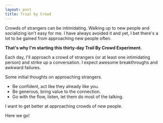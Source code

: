```yaml
---
layout: post
title: Trial by Crowd
---
```

Crowds of strangers can be intimidating.  Walking up to new people and socializing isn't easy for me.  I have always avoided it and yet, I bet there's a lot to be gained from approaching new people often.

**That's why I'm starting this thirty-day Trail By Crowd Experiment.**

Each day, I'll approach a crowd of strangers (or at least one intimidating person) and strike up a conversation.  I expect awesome breakthroughs and awkward failures.

Some initial thoughts on approaching strangers.

  - Be confident, act like they already like you.
  - Be generous, bring value to the connection.
  - Go with the flow, listen, let them do most of the talking.

I want to get better at approaching crowds of new people.

Here we go!
